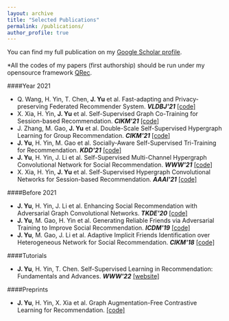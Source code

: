 ```yaml
---
layout: archive
title: "Selected Publications"
permalink: /publications/
author_profile: true
---
```


You can find my full publication on my [Google Scholar profile](https://scholar.google.com/citations?user=JGuWOUIAAAAJ&hl=EN&oi=ao).

\*All the codes of my papers (first authorship) should be run under my opensource framework [QRec](https://github.com/Coder-Yu/QRec). 

####Year 2021

+ Q. Wang, H. Yin, T. Chen, <b>J. Yu</b> et al. Fast-adapting and Privacy-preserving Federated Recommender System. <i><b>VLDBJ'21</b></i> [[code]]()
+ X. Xia, H. Yin, <b>J. Yu</b> et al. Self-Supervised Graph Co-Training for Session-based Recommendation. <i><b>CIKM'21</b></i> [[code]](https://github.com/xiaxin1998/COTREC)
+ J. Zhang, M. Gao, <b>J. Yu</b> et al. Double-Scale Self-Supervised Hypergraph Learning for Group Recommendation. <i><b>CIKM'21</b></i> [[code]](https://github.com/0411tony/HHGR)
+ <b>J. Yu</b>, H. Yin, M. Gao et al. Socially-Aware Self-Supervised Tri-Training for Recommendation. <i><b>KDD'21</b></i> [[code]](https://github.com/Coder-Yu/QRec/blob/master/model/ranking/SEPT.py)
+ <b>J. Yu</b>, H. Yin, J. Li et al. Self-Supervised Multi-Channel Hypergraph Convolutional Network for Social Recommendation. <i><b>WWW'21</b></i> [[code]](https://github.com/Coder-Yu/QRec/blob/master/model/ranking/MHCN.py)
+ X. Xia, H. Yin, <b>J. Yu</b> et al. Self-Supervised Hypergraph Convolutional Networks for Session-based Recommendation. <i><b>AAAI'21</b></i> [[code]](https://github.com/xiaxin1998/DHCN)

####Before 2021

+ <b>J. Yu</b>, H. Yin, J. Li et al. Enhancing Social Recommendation with Adversarial Graph Convolutional Networks. <i><b>TKDE'20</b></i> [[code]](https://github.com/Coder-Yu/QRec/blob/master/model/ranking/ESRF.py)
+ <b>J. Yu</b>, M. Gao, H. Yin et al. Generating Reliable Friends via Adversarial Training to Improve Social Recommendation. <i><b>ICDM'19</b></i> [[code]](https://github.com/Coder-Yu/QRec/blob/master/model/ranking/RSGAN.py)
+ <b>J. Yu</b>, M. Gao, J. Li et al. Adaptive Implicit Friends Identification over Heterogeneous Network for Social Recommendation. <i><b>CIKM'18</b></i> [[code]](https://github.com/Coder-Yu/QRec/blob/master/model/ranking/IF-BPR.py)

####Tutorials

+ <b>J. Yu</b>, H. Yin, T. Chen. Self-Supervised Learning in Recommendation: Fundamentals and Advances. <i><b>WWW'22</b></i> [[website]](https://ssl-recsys.github.io/)

####Preprints

+ <b>J. Yu</b>, H. Yin, X. Xia et al. Graph Augmentation-Free Contrastive Learning for Recommendation. [[code]](https://github.com/Coder-Yu/QRec/blob/master/model/ranking/GACL.py)
